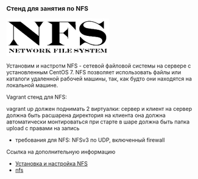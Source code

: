 ### Стенд для занятия по NFS

![](docs/nfs.jpg)

Установим и настротм NFS - сетевой файловой системы на сервере с установленным CentOS 7. NFS позволяет использовать файлы или каталоги удаленной рабочей машины, так, как будто они находятся на локальной машине.

Vagrant стенд для NFS:

vagrant up должен поднимать 2 виртуалки: сервер и клиент на сервер должна быть расшарена директория
на клиента она должна автоматически монтироваться при старте в шаре должна быть папка upload с правами на запись
- требования для NFS: NFSv3 по UDP, включенный firewall


Ссылка на дополнительную информацию
- [Установка и настройка NFS](https://itdraft.ru/2019/12/09/ustanovka-i-nastrojka-nfs-servera-klienta-v-centos-7/)
- [nfs](https://yvision.kz/post/664247)
